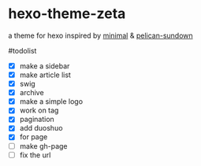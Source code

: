 # hexo-theme-zeta
a theme for hexo inspired by [minimal](https://github.com/orderedlist/minimal) & [pelican-sundown](https://github.com/keningle/pelican-sundown)

#todolist

- [x] make a sidebar
- [x] make article list
- [x] swig
- [x] archive
- [x] make a simple logo
- [x] work on tag
- [x] pagination
- [X] add duoshuo
- [x] for page
- [ ] make gh-page
- [ ] fix the url
